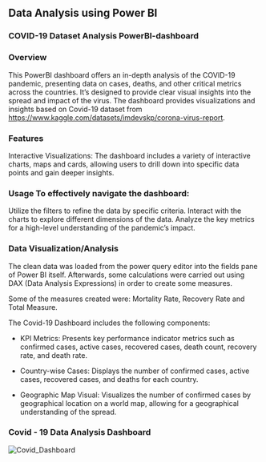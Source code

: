 ## Data Analysis using Power BI

### COVID-19 Dataset Analysis PowerBI-dashboard

### Overview 

This PowerBI dashboard offers an in-depth analysis of the COVID-19 pandemic, presenting data on cases, deaths, and other critical metrics across the countries. It’s designed to provide clear visual insights into the spread and impact of the virus. The dashboard provides visualizations and insights based on Covid-19 dataset from https://www.kaggle.com/datasets/imdevskp/corona-virus-report.

### Features

Interactive Visualizations: The dashboard includes a variety of interactive charts, maps and cards, allowing users to drill down into specific data points and gain deeper insights.

### Usage To effectively navigate the dashboard:

Utilize the filters to refine the data by specific criteria. Interact with the charts to explore different dimensions of the data. Analyze the key metrics for a high-level understanding of the pandemic’s impact.

### Data Visualization/Analysis

The clean data was loaded from the power query editor into the fields pane of Power BI itself. Afterwards, some calculations were carried out using DAX (Data Analysis Expressions) in order to create some measures.

Some of the measures created were: Mortality Rate, Recovery Rate and Total Measure. 

The Covid-19 Dashboard includes the following components:

- KPI Metrics: Presents key performance indicator metrics such as confirmed cases, active cases, recovered cases, death count, recovery rate, and death rate.

- Country-wise Cases: Displays the number of confirmed cases, active cases, recovered cases, and deaths for each country.

- Geographic Map Visual: Visualizes the number of confirmed cases by geographical location on a world map, allowing for a geographical understanding of the spread.

### Covid - 19 Data Analysis Dashboard

![Covid_Dashboard](https://github.com/user-attachments/assets/db951b3c-2a53-41cd-859b-0b428603b974)

